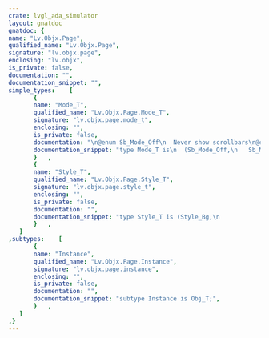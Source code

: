```yaml
---
crate: lvgl_ada_simulator
layout: gnatdoc
gnatdoc: {
name: "Lv.Objx.Page",
qualified_name: "Lv.Objx.Page",
signature: "lv.objx.page",
enclosing: "lv.objx",
is_private: false,
documentation: "",
documentation_snippet: "",
simple_types:    [
       {
       name: "Mode_T",
       qualified_name: "Lv.Objx.Page.Mode_T",
       signature: "lv.objx.page.mode_t",
       enclosing: "",
       is_private: false,
       documentation: "\n@enum Sb_Mode_Off\n  Never show scrollbars\n@enum Sb_Mode_On\n  Always show scrollbars\n@enum Sb_Mode_Drag\n  Show scrollbars when page is being dragged\n@enum Sb_Mode_Auto\n  Show scrollbars when the scrollable container is large enough to be scrolled\n@enum Sb_Mode_Hide\n  Hide the scroll bar temporally\n@enum Sb_Mode_Unhide\n  Unhide the previously hidden scrollbar. Recover it's type too",
       documentation_snippet: "type Mode_T is\n  (Sb_Mode_Off,\n   Sb_Mode_On,\n   Sb_Mode_Drag,\n   Sb_Mode_Auto,\n   Sb_Mode_Hide,\n   Sb_Mode_Unhide);",
       }   ,
       {
       name: "Style_T",
       qualified_name: "Lv.Objx.Page.Style_T",
       signature: "lv.objx.page.style_t",
       enclosing: "",
       is_private: false,
       documentation: "",
       documentation_snippet: "type Style_T is (Style_Bg,\n                 Style_Scrl,\n                 Style_Sb);",
       }   ,
   ]
,subtypes:    [
       {
       name: "Instance",
       qualified_name: "Lv.Objx.Page.Instance",
       signature: "lv.objx.page.instance",
       enclosing: "",
       is_private: false,
       documentation: "",
       documentation_snippet: "subtype Instance is Obj_T;",
       }   ,
   ]
,}
---
```

